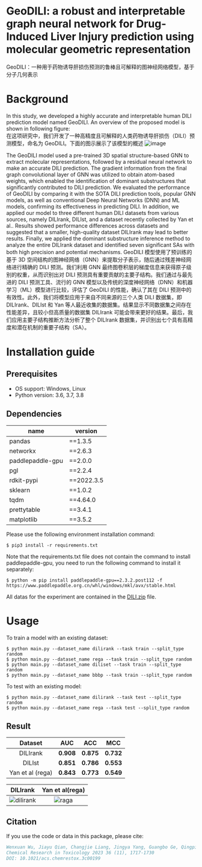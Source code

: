 # GeoDILI: a robust and interpretable graph neural network for Drug-Induced Liver Injury prediction using molecular geometric representation
GeoDILI：一种用于药物诱导肝损伤预测的鲁棒且可解释的图神经网络模型，基于分子几何表示
# Background
In this study, we developed a highly accurate and interpretable human DILI prediction model named GeoDILI. An overview of the proposed model is shown in following figure:  
在这项研究中，我们开发了一种高精度且可解释的人类药物诱导肝损伤（DILI）预测模型，命名为 GeoDILI。下面的图示展示了该模型的概述
![image](image.jpg)

The GeoDILI model used a pre-trained 3D spatial structure-based GNN to extract molecular representations, followed by a residual neural network to make an accurate DILI prediction. The gradient information from the final graph convolutional layer of GNN was utilized to obtain atom-based weights, which enabled the identification of dominant substructures that significantly contributed to DILI prediction. We evaluated the performance of GeoDILI by comparing it with the SOTA DILI prediction tools, popular GNN models, as well as conventional Deep Neural Networks (DNN) and ML models, confirming its effectiveness in predicting DILI. In addition, we applied our model to three different human DILI datasets from various sources, namely DILIrank, DILIst, and a dataset recently collected by Yan et al.. Results showed performance differences across datasets and suggested that a smaller, high-quality dataset DILIrank may lead to better results. Finally, we applied the dominant substructure inference method to analyze the entire DILIrank dataset and identified seven significant SAs with both high precision and potential mechanisms. 
GeoDILI 模型使用了预训练的基于 3D 空间结构的图神经网络（GNN）来提取分子表示，随后通过残差神经网络进行精确的 DILI 预测。我们利用 GNN 最终图卷积层的梯度信息来获得原子级别的权重，从而识别出对 DILI 预测具有重要贡献的主要子结构。我们通过与最先进的 DILI 预测工具、流行的 GNN 模型以及传统的深度神经网络（DNN）和机器学习（ML）模型进行比较，评估了 GeoDILI 的性能，确认了其在 DILI 预测中的有效性。此外，我们将模型应用于来自不同来源的三个人类 DILI 数据集，即 DILIrank、DILIst 和 Yan 等人最近收集的数据集。结果显示不同数据集之间存在性能差异，且较小但高质量的数据集 DILIrank 可能会带来更好的结果。最后，我们应用主要子结构推断方法分析了整个 DILIrank 数据集，并识别出七个具有高精度和潜在机制的重要子结构（SA）。
# Installation guide
## Prerequisites

* OS support: Windows, Linux
* Python version: 3.6, 3.7, 3.8

## Dependencies

| name         | version |
|   ------------   |   ----   |
|      pandas      | \==1.3.5 |
|     networkx     | \==2.6.3 |
| paddlepaddle-gpu | \==2.0.0 |
|       pgl        | \==2.2.4 |
|    rdkit-pypi    | \==2022.3.5 |
|     sklearn      | \==1.0.2 |
|      tqdm        | \==4.64.0 |
|   prettytable    | \==3.4.1 |
|    matplotlib    | \==3.5.2 |

Please use the following environment installation command:

    $ pip3 install -r requirements.txt

Note that the requirements.txt file does not contain the command to install paddlepaddle-gpu, you need to run the following command to install it separately:

    $ python -m pip install paddlepaddle-gpu==2.3.2.post112 -f https://www.paddlepaddle.org.cn/whl/windows/mkl/avx/stable.html

All datas for the experiment are contained in the [DILI.zip](DILI.zip) file.

# Usage

To train a model with an existing dataset:

    $ python main.py --dataset_name dilirank --task train --split_type random
    $ python main.py --dataset_name rega --task train --split_type random
    $ python main.py --dataset_name diliset --task train --split_type random
    $ python main.py --dataset_name bbbp --task train --split_type random

To test with an existing model:

    $ python main.py --dataset_name dilirank --task test --split_type random
    $ python main.py --dataset_name rega --task test --split_type random

## Result

|     Dataset      |    AUC    |    ACC    |    MCC    |
| :--------------: | :-------: | :-------: | :-------: |
|     DILIrank     | **0.908** | **0.875** | **0.732** |
|      DILIst      | **0.851** | **0.786** | **0.553** |
| Yan et al (rega) | **0.843** | **0.773** | **0.549** |

|                           DILIrank                           |                     Yan et al(rega)                     |
| :----------------------------------------------------------: | :-----------------------------------------------------: |
| ![dilirank](dilirank.png) | ![raga](raga.png) |



## Citation

If you use the code or data in this package, please cite:

```bibtex
Wenxuan Wu, Jiayu Qian, Changjie Liang, Jingya Yang, Guangbo Ge, Qingping Zhou, and Xiaoqing Guan
Chemical Research in Toxicology 2023 36 (11), 1717-1730
DOI: 10.1021/acs.chemrestox.3c00199
```
